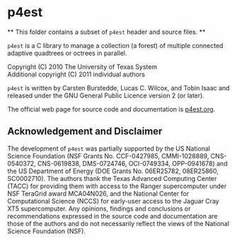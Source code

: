 # p4est

** This folder contains a subset of `p4est` header and source files. **

`p4est` is a C library to manage a collection (a forest) of multiple
connected adaptive quadtrees or octrees in parallel.

Copyright (C) 2010 The University of Texas System  
Additional copyright (C) 2011 individual authors

`p4est` is written by Carsten Burstedde, Lucas C. Wilcox, and Tobin Isaac
and released under the GNU General Public Licence version 2 (or later).

The official web page for source code and documentation is
[p4est.org](https://www.p4est.org/).

## Acknowledgement and Disclaimer

The development of `p4est` was partially supported by the US National Science
Foundation (NSF Grants No. CCF-0427985, CMMI-1028889, CNS-0540372, CNS-0619838,
DMS-0724746, OCI-0749334, OPP-0941678) and the US Department of Energy (DOE
Grants No. 06ER25782, 08ER25860, SC0002710).
The authors thank the Texas Advanced
Computing Center (TACC) for providing them with access to the Ranger
supercomputer under NSF TeraGrid award MCA04N026, and the National Center for
Computational Science (NCCS) for early-user access to the Jaguar Cray XT5
supercomputer.  Any opinions, findings and conclusions or recommendations 
expressed in the source code and documentation are those of the authors and do
not necessarily reflect the views of the National Science Foundation (NSF).
